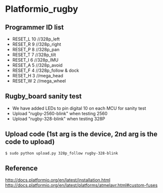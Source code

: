 # Platformio_rugby
## Programmer ID list
   * RESET_L     10 //328p_left
   * RESET_R     9 //328p_right
   * RESET_P     8 //328p_pan
   * RESET_T     7 //328p_tilt
   * RESET_I     6 //328p_IMU
   * RESET_A     5 //328p_avoid
   * RESET_F     4 //328p_follow & dock
   * RESET_H     3 //mega_head
   * RESET_W     2 //mega_wheel

## Rugby_board sanity test 
* We have added LEDs to pin digital 10 on each MCU for sanity test
* Upload "rugby-2560-blink" when testing 2560
* Upload "rugby-328-blink" when testing 328P

## Upload code (1st arg is the device, 2nd arg is the code to upload)
    $ sudo python upload.py 328p_follow rugby-328-blink

## Reference 
http://docs.platformio.org/en/latest/installation.html
http://docs.platformio.org/en/latest/platforms/atmelavr.html#custom-fuses
